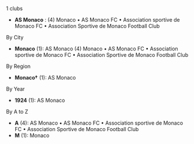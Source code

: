 1 clubs

- **AS Monaco** : (4) Monaco • AS Monaco FC • Association sportive de Monaco FC • Association Sportive de Monaco Football Club




By City

- **Monaco** (1): AS Monaco  (4) Monaco • AS Monaco FC • Association sportive de Monaco FC • Association Sportive de Monaco Football Club




By Region

- **Monaco†** (1):   AS Monaco




By Year

- **1924** (1):   AS Monaco






By A to Z

- **A** (4): AS Monaco • AS Monaco FC • Association sportive de Monaco FC • Association Sportive de Monaco Football Club
- **M** (1): Monaco




